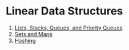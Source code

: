 # Linear Data Structures
1. [Lists, Stacks, Queues, and Priority Queues](./Lsqp.md)
2. [Sets and Maps](./SetnMap.md)
3. [Hashing](./Hashing.md)